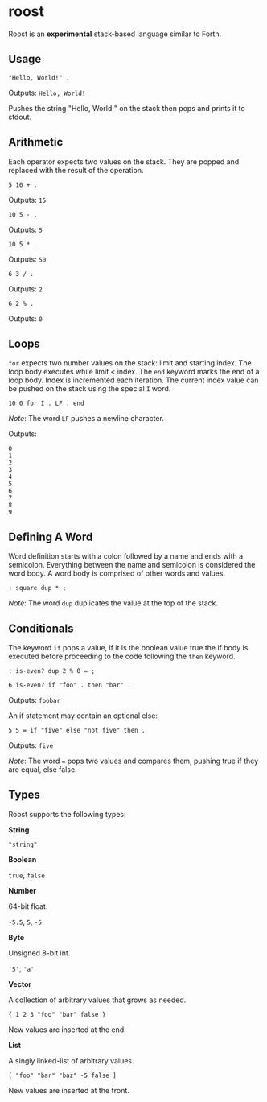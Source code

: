 roost
=====

Roost is an **experimental** stack-based language similar to Forth.

## Usage

```
"Hello, World!" .
```

Outputs: `Hello, World!`

Pushes the string "Hello, World!" on the stack then pops and prints it to stdout.

## Arithmetic

Each operator expects two values on the stack. They are popped and replaced with the result of the operation.

```forth
5 10 + .
```

Outputs: `15`

```forth
10 5 - .
```

Outputs: `5`

```forth
10 5 * .
```

Outputs: `50`

```forth
6 3 / .
```

Outputs: `2`

```forth
6 2 % .
```

Outputs: `0`

## Loops

`for` expects two number values on the stack: limit and starting index. The loop body executes while limit < index. The `end` keyword marks the end of a loop body. Index is incremented each iteration. The current index value can be pushed on the stack using the special `I` word.

```forth
10 0 for I . LF . end
```

*Note*: The word `LF` pushes a newline character.

Outputs:

```
0
1
2
3
4
5
6
7
8
9
```
## Defining A Word

Word definition starts with a colon followed by a name and ends with a semicolon. Everything between the name and semicolon is considered the word body. A word body is comprised of other words and values.

```forth
: square dup * ;
```

*Note*: The word `dup` duplicates the value at the top of the stack.

## Conditionals

The keyword `if` pops a value, if it is the boolean value true the if body is executed before proceeding to the code following the `then` keyword.

```forth
: is-even? dup 2 % 0 = ;

6 is-even? if "foo" . then "bar" .
```

Outputs: `foobar`

An if statement may contain an optional else:

```forth
5 5 = if "five" else "not five" then .
```

Outputs: `five`

*Note*: The word `=` pops two values and compares them, pushing true if they are equal, else false.

## Types

Roost supports the following types:

**String**

`"string"`

**Boolean**

`true`, `false`

**Number**

64-bit float.

`-5.5`, `5`, `-5`

**Byte**

Unsigned 8-bit int.

`'5'`, `'a'`

**Vector**

A collection of arbitrary values that grows as needed.

`{ 1 2 3 "foo" "bar" false }`

New values are inserted at the end.

**List**

A singly linked-list of arbitrary values.

`[ "foo" "bar" "baz" -5 false ]`

New values are inserted at the front.
